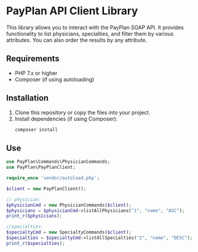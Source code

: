 # PayPlan API Client Library

This library allows you to interact with the PayPlan SOAP API. It provides functionality to list physicians, specialties, and filter them by various attributes. You can also order the results by any attribute.

## Requirements
- PHP 7.x or higher
- Composer (if using autoloading)

## Installation

1. Clone this repository or copy the files into your project.
2. Install dependencies (if using Composer):
   ```bash
   composer install
   
## Use
```php
use PayPlan\Commands\PhysicianCommands;
use PayPlan\PayPlanClient;

require_once 'vendor/autoload.php';

$client = new PayPlanClient();

// physician:
$physicianCmd = new PhysicianCommands($client);
$physicians = $physicianCmd->listAllPhysicians("1", "name", "ASC");
print_r($physicians);

//specialties:
$specialtyCmd = new SpecialtyCommands($client);
$specialties = $specialtyCmd->listAllSpecialties("2", "name", "DESC");
print_r($specialties);
```
